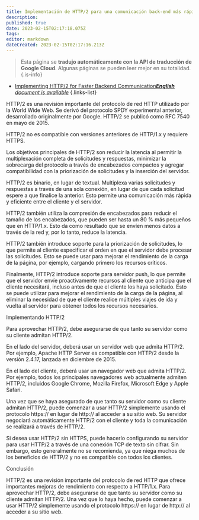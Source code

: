 ```yaml
---
title: Implementación de HTTP/2 para una comunicación back-end más rápida
description: 
published: true
date: 2023-02-15T02:17:18.075Z
tags: 
editor: markdown
dateCreated: 2023-02-15T02:17:16.213Z
---
```


> Esta página se **tradujo automáticamente con la API de traducción de Google Cloud**.
Algunas páginas se pueden leer mejor en su totalidad.{.is-info}



- [Implementing HTTP/2 for Faster Backend Communication***English** document is available*](/en/Knowledge-base/Backend/implementing-http2-for-faster-backend-communication)
{.links-list}


HTTP/2 es una revisión importante del protocolo de red HTTP utilizado por la World Wide Web. Se derivó del protocolo SPDY experimental anterior, desarrollado originalmente por Google. HTTP/2 se publicó como RFC 7540 en mayo de 2015.

HTTP/2 no es compatible con versiones anteriores de HTTP/1.x y requiere HTTPS.

Los objetivos principales de HTTP/2 son reducir la latencia al permitir la multiplexación completa de solicitudes y respuestas, minimizar la sobrecarga del protocolo a través de encabezados compactos y agregar compatibilidad con la priorización de solicitudes y la inserción del servidor.

HTTP/2 es binario, en lugar de textual. Multiplexa varias solicitudes y respuestas a través de una sola conexión, en lugar de que cada solicitud espere a que finalice la anterior. Esto permite una comunicación más rápida y eficiente entre el cliente y el servidor.

HTTP/2 también utiliza la compresión de encabezados para reducir el tamaño de los encabezados, que pueden ser hasta un 80 % más pequeños que en HTTP/1.x. Esto da como resultado que se envíen menos datos a través de la red y, por lo tanto, reduce la latencia.

HTTP/2 también introduce soporte para la priorización de solicitudes, lo que permite al cliente especificar el orden en que el servidor debe procesar las solicitudes. Esto se puede usar para mejorar el rendimiento de la carga de la página, por ejemplo, cargando primero los recursos críticos.

Finalmente, HTTP/2 introduce soporte para servidor push, lo que permite que el servidor envíe proactivamente recursos al cliente que anticipa que el cliente necesitará, incluso antes de que el cliente los haya solicitado. Esto se puede utilizar para mejorar el rendimiento de la carga de la página, al eliminar la necesidad de que el cliente realice múltiples viajes de ida y vuelta al servidor para obtener todos los recursos necesarios.

 Implementando HTTP/2

Para aprovechar HTTP/2, debe asegurarse de que tanto su servidor como su cliente admitan HTTP/2.

En el lado del servidor, deberá usar un servidor web que admita HTTP/2. Por ejemplo, Apache HTTP Server es compatible con HTTP/2 desde la versión 2.4.17, lanzada en diciembre de 2015.

En el lado del cliente, deberá usar un navegador web que admita HTTP/2. Por ejemplo, todos los principales navegadores web actualmente admiten HTTP/2, incluidos Google Chrome, Mozilla Firefox, Microsoft Edge y Apple Safari.

Una vez que se haya asegurado de que tanto su servidor como su cliente admitan HTTP/2, puede comenzar a usar HTTP/2 simplemente usando el protocolo https:// en lugar de http:// al acceder a su sitio web. Su servidor negociará automáticamente HTTP/2 con el cliente y toda la comunicación se realizará a través de HTTP/2.

Si desea usar HTTP/2 sin HTTPS, puede hacerlo configurando su servidor para usar HTTP/2 a través de una conexión TCP de texto sin cifrar. Sin embargo, esto generalmente no se recomienda, ya que niega muchos de los beneficios de HTTP/2 y no es compatible con todos los clientes.

Conclusión

HTTP/2 es una revisión importante del protocolo de red HTTP que ofrece importantes mejoras de rendimiento con respecto a HTTP/1.x. Para aprovechar HTTP/2, debe asegurarse de que tanto su servidor como su cliente admitan HTTP/2. Una vez que lo haya hecho, puede comenzar a usar HTTP/2 simplemente usando el protocolo https:// en lugar de http:// al acceder a su sitio web.